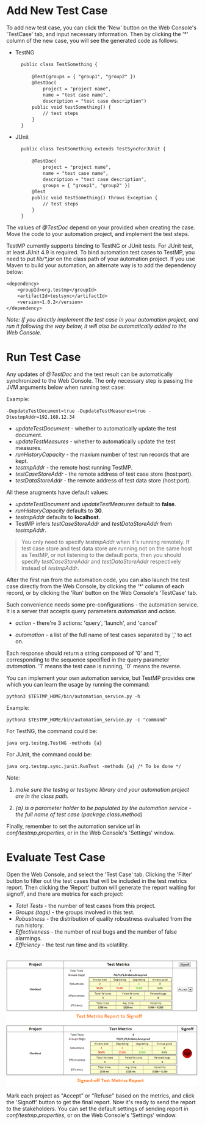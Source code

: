 # Add New Test Case #

To add new test case, you can click the 'New' button on the Web Console's 'TestCase' tab, and input necessary information. Then by clicking the '*' column of the new case, you will see the generated code as follows:

* TestNG

		public class TestSomething {

			@Test(groups = { "group1", "group2" })
			@TestDoc(
				project = "project name", 
				name = "test case name", 
				description = "test case description")
			public void testSomething() {
				// test steps
			}
		}

* JUnit

		public class TestSomething extends TestSyncForJUnit {

			@TestDoc(
				project = "project name", 
				name = "test case name", 
				description = "test case description", 
				groups = { "group1", "group2" })
			@Test
			public void testSomething() throws Exception {
				// test steps
			}
		}

The values of *@TestDoc* depend on your provided when creating the case. Move the code to your automation project, and implement the test steps.

TestMP currently supports binding to TestNG or JUnit tests. For JUnit test, at least JUnit 4.9 is required. To bind automation test cases to TestMP, you need to put *lib/\*.jar* on the class path of your automation project. If you use Maven to build your automation, an alternate way is to add the dependency below:

	<dependency>
		<groupId>org.testmp</groupId>
		<artifactId>testsync</artifactId>
		<version>1.0.2</version>
	</dependency>

*Note: If you directly implement the test case in your automation project, and run it following the way below, it will also be automatically added to the Web Console.*

# Run Test Case #

Any updates of *@TestDoc* and the test result can be automatically synchronized to the Web Console. The only necessary step is passing the JVM arguments below when running test case:

Example:

	-DupdateTestDocument=true -DupdateTestMeasures=true -DtestmpAddr=192.168.12.34

* *updateTestDocument* - whether to automatically update the test document.
* *updateTestMeasures* - whether to automatically update the test measures.
* *runHistoryCapacity* - the maxium number of test run records that are kept.
* *testmpAddr* - the remote host running TestMP.
* *testCaseStoreAddr* - the remote address of test case store (host:port).
* *testDataStoreAddr* - the remote address of test data store (host:port).

All these arugments have default values:

* *updateTestDocument* and *updateTestMeasures* default to **false**.
* *runHistoryCapacity* defaults to **30**.
* *testmpAddr* defaults to **localhost**.
* TestMP infers *testCaseStoreAddr* and *testDataStoreAddr* from *testmpAddr*.

>You only need to specify *testmpAddr* when it's running remotely. If test case store and test data store are running not on the same host as TestMP, or not listening to the default ports, then you should specify *testCaseStoreAddr* and *testDataStoreAddr* respectively instead of *testmpAddr*.

After the first run from the automation code, you can also launch the test case directly from the Web Console, by clicking the '*' column of each record, or by clicking the 'Run' button on the Web Console's 'TestCase' tab.

Such convenience needs some pre-configurations - the automation service. It is a server that accepts query parameters *automation* and *action*.

* *action* - there're 3 actions: 'query', 'launch', and 'cancel'

* *automation* - a list of the full name of test cases separated by ',' to act on.

Each response should return a string composed of '0' and '1', corresponding to the sequence specified in the query parameter *automation*. '1' means the test case is running, '0' means the reverse.

You can implement your own automation service, but TestMP provides one which you can learn the usage by running the command:

	python3 $TESTMP_HOME/bin/automation_service.py -h

Example:

	python3 $TESTMP_HOME/bin/automation_service.py -c "command"

For TestNG, the command could be:

	java org.testng.TestNG -methods {a}

For JUnit, the command could be:

	java org.testmp.sync.junit.RunTest -methods {a} /* To be done */

*Note:*

1. *make sure the testng or testsync library and your automation project are in the class path.*

2. *{a} is a parameter holder to be populated by the automation service - the full name of test case (package.class.method)*

Finally, remember to set the automation service url in *conf/testmp.properties*, or in the Web Console's 'Settings' window.

# Evaluate Test Case #
Open the Web Console, and select the 'Test Case' tab. Clicking the 'Filter' button to filter out the test cases that will be included in the test metrics report. Then clicking the 'Report' button will generate the report waiting for signoff, and there are metrics for each project:

* *Total Tests* - the number of test cases from this project.
* *Groups (tags)* - the groups involved in this test.
* *Robustness* - the distribution of quality robustness evaluated from the run history.
* *Effectiveness* - the number of real bugs and the number of false alarmings.
* *Efficiency* - the test run time and its volatility. <br><br>

![Wiki-MetricsReport.png](./img/Doc-MetricsReport.png)

Mark each project as "Accept" or "Refuse" based on the metrics, and click the 'Signoff' button to get the final report. Now it's ready to send the report to the stakeholders. You can set the default settings of sending report in *conf/testmp.properties*, or on the Web Console's 'Settings' window.
